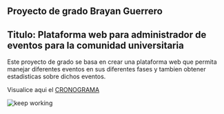 ## Proyecto de grado Brayan Guerrero
## Titulo: Plataforma web para administrador de eventos para la comunidad universitaria  

Este proyecto de grado se basa en crear una plataforma web que permita manejar diferentes eventos en sus diferentes fases y tambien obtener estadisticas sobre dichos eventos.

Visualice aqui el [CRONOGRAMA](https://docs.google.com/spreadsheets/d/1x2D1l9cPZLyRSjP6rEHQyPjCnNtFgqE5EYMpqwrYnos/edit?usp=sharing)

![keep working](https://www.ea-coder.com/wp-content/uploads/2015/07/can-any-strategy-be-coded-into-mt4-robot-704x450.jpg)


